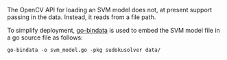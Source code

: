 The OpenCV API for loading an SVM model does not, at present support passing in the data.  Instead, it reads from a file path.

To simplify deployment, [go-bindata](https://github.com/jteeuwen/go-bindata) is used to embed the SVM model file in a go source file as follows:
```
go-bindata -o svm_model.go -pkg sudokusolver data/
```
